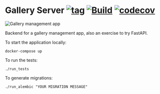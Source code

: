 # Gallery Server [![tag](https://img.shields.io/github/tag/namelivia/gallery-server.svg)](https://github.com/namelivia/gallery-server/releases) [![Build](https://github.com/namelivia/gallery-server/workflows/Build/badge.svg)](https://github.com/namelivia/gallery-server/actions?query=workflow%3ABuild) [![codecov](https://codecov.io/gh/namelivia/gallery-server/branch/master/graph/badge.svg)](https://codecov.io/gh/namelivia/gallery-server)

![Gallery management app](https://user-images.githubusercontent.com/1571416/109544070-66666800-7ac7-11eb-9d6a-e7bb4a69d0ce.png)

Backend for a gallery management app, also an exercise to try FastAPI.

To start the application locally:

```
docker-compose up
```



To run the tests:
```
./run_tests
```

To generate migrations:
```
./run_alembic "YOUR MIGRATION MESSAGE"
```
